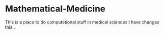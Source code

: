# Mathematical-Medicine
This is a place to do computational stuff in medical sciences
I have changes this .
